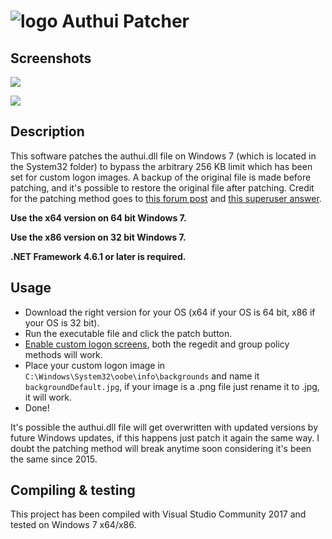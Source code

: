 # ![logo](https://i.imgur.com/BNoyNnJ.png) Authui Patcher


## Screenshots
![](https://i.imgur.com/gycNgfU.png)

![](https://i.imgur.com/CeIoJGn.png)


## Description
This software patches the authui.dll file on Windows 7 (which is located in the System32 folder) to bypass the arbitrary 256 KB limit which has been set for custom logon images. A backup of the original file is made before patching, and it's possible to restore the original file after patching. Credit for the patching method goes to [this forum post](https://opencarnage.net/index.php?/topic/4444-custom-windows-7-loginlock-background-with-256kb-limit-removal/) and [this superuser answer](https://superuser.com/a/1014847).

**Use the x64 version on 64 bit Windows 7.**

**Use the x86 version on 32 bit Windows 7.**

**.NET Framework 4.6.1 or later is required.**

## Usage
- Download the right version for your OS (x64 if your OS is 64 bit, x86 if your OS is 32 bit).
- Run the executable file and click the patch button.
- [Enable custom logon screens](https://www.howtogeek.com/112110/how-to-set-a-custom-logon-screen-background-on-windows-7/), both the regedit and group policy methods will work.
- Place your custom logon image in `C:\Windows\System32\oobe\info\backgrounds` and name it `backgroundDefault.jpg`, if your image is a .png file just rename it to .jpg, it will work.
- Done!

It's possible the authui.dll file will get overwritten with updated versions by future Windows updates, if this happens just patch it again the same way. I doubt the patching method will break anytime soon considering it's been the same since 2015.

## Compiling & testing
This project has been compiled with Visual Studio Community 2017 and tested on Windows 7 x64/x86.
